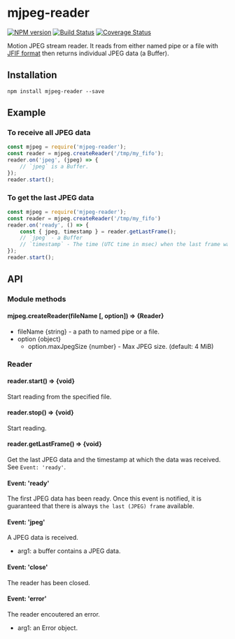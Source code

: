 # mjpeg-reader
[![NPM
version](https://badge.fury.io/js/node-mjpeg-reader.svg)](http://badge.fury.io/js/node-mjpeg-reader)
[![Build Status](https://travis-ci.org/enobufs/node-mjpeg-reader.svg?branch=master)](https://travis-ci.org/enobufs/node-mjpeg-reader)
[![Coverage Status](https://coveralls.io/repos/github/enobufs/node-mjpeg-reader/badge.svg?branch=master)](https://coveralls.io/github/enobufs/node-mjpeg-reader?branch=master)

Motion JPEG stream reader.
It reads from either named pipe or a file with [JFIF format](https://www.w3.org/Graphics/JPEG/) then returns individual JPEG data (a Buffer).

## Installation
```
npm install mjpeg-reader --save
```


## Example

### To receive all JPEG data
```js
const mjpeg = require('mjpeg-reader');
const reader = mjpeg.createReader('/tmp/my_fifo');
reader.on('jpeg', (jpeg) => {
    // `jpeg` is a Buffer.
});
reader.start();
```

### To get the last JPEG data
```js
const mjpeg = require('mjpeg-reader');
const reader = mjpeg.createReader('/tmp/my_fifo')
reader.on('ready', () => {
    const { jpeg, timestamp } = reader.getLastFrame();
    // `jpeg` - a Buffer
    // `timestamp` - The time (UTC time in msec) when the last frame was parsed.
});
reader.start();
```


## API
### Module methods
#### mjpeg.createReader(fileName [, option]) => {Reader}
* fileName {string} - a path to named pipe or a file.
* option {object}
    - option.maxJpegSize {number} - Max JPEG size. (default: 4 MiB)

### Reader

#### reader.start() => {void}
Start reading from the specified file.

#### reader.stop() => {void}
Start reading.

#### reader.getLastFrame() => {void}
Get the last JPEG data and the timestamp at which the data was received.
See `Event: 'ready'`.

#### Event: 'ready'
The first JPEG data has been ready.
Once this event is notified, it is guaranteed that there is always
`the last (JPEG) frame` available.

#### Event: 'jpeg'
A JPEG data is received.
* arg1: a buffer contains a JPEG data.

#### Event: 'close'
The reader has been closed.

#### Event: 'error'
The reader encoutered an error.
* arg1: an Error object.

